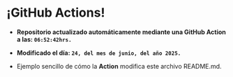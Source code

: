 # ¡GitHub Actions!
* **Repositorio actualizado automáticamente mediante una GitHub Action a las: `06:52:42hrs.`**
* **Modificado el día: `24, del mes de junio, del año 2025.`**

* Ejemplo sencillo de cómo la **Action** modifica este archivo README.md.
